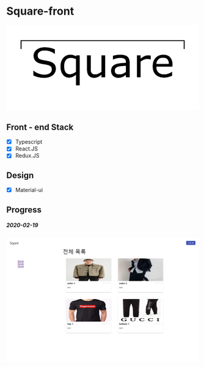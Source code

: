 # Square-front

![square-icon](./image/square-icon.png)

## Front - end Stack

- [x] Typescript
- [x] React.JS
- [x] Redux.JS

## Design

- [x] Material-ui

## Progress

##### 2020-02-19

![200219](./image/200219.png)
